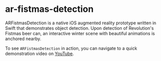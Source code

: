 # ar-fistmas-detection

ARFistmasDetection is a native iOS augmented reality prototype written in Swift that demonstrates object detection. Upon detection of Revolution's Fistmas beer can, an
interactive winter scene with beautiful animations is anchored nearby. 

To see `ARFistmasDetection` in action, you can navigate to a quick demonstration video on [YouTube]().
